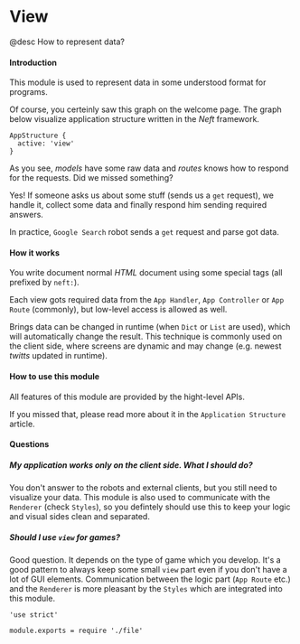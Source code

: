 View
====

@desc How to represent data?

#### Introduction

This module is used to represent data in some understood format for programs.

Of course, you certeinly saw this graph on the welcome page.
The graph below visualize application structure written in the *Neft* framework.

```nml,render
AppStructure {
  active: 'view'
}
```

As you see, *models* have some raw data and *routes* knows how to respond for the requests.
Did we missed something?

Yes! If someone asks us about some stuff (sends us a `get` request), we handle it, collect
some data and finally respond him sending required answers.

In practice, `Google Search` robot sends a `get` request and parse got data.

#### How it works

You write document normal *HTML* document using some special tags (all prefixed by `neft:`).

Each view gots required data from the `App Handler`, `App Controller` or `App Route`
(commonly), but low-level access is allowed as well.

Brings data can be changed in runtime (when `Dict` or `List` are used), which will
automatically change the result. This technique is commonly used on the client side, where
screens are dynamic and may change (e.g. newest *twitts* updated in runtime).

#### How to use this module

All features of this module are provided by the hight-level APIs.

If you missed that, please read more about it in the `Application Structure` article.

#### Questions

##### My application works only on the client side. What I should do?

You don't answer to the robots and external clients, but you still need to visualize
your data. This module is also used to communicate with the `Renderer` (check `Styles`),
so you defintely should use this to keep your logic and visual sides clean and separated.

##### Should I use `view` for games?

Good question. It depends on the type of game which you develop.
It's a good pattern to always keep some small `view` part even
if you don't have a lot of GUI elements.
Communication between the logic part (`App Route` etc.) and the `Renderer` is
more pleasant by the `Styles` which are integrated into this module.

	'use strict'

	module.exports = require './file'
